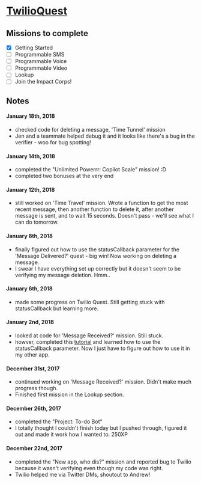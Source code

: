 # [TwilioQuest](https://www.twilio.com/quest/)  

## Missions to complete
- [X] Getting Started
- [ ] Programmable SMS
- [ ] Programmable Voice
- [ ] Programmable Video
- [ ] Lookup
- [ ] Join the Impact Corps!

## Notes
#### January 18th, 2018
- checked code for deleting a message, 'Time Tunnel' mission
- Jen and a teammate helped debug it and it looks like there's a bug in the verifier - woo for bug spotting!

#### January 14th, 2018
- completed the "Unlimited Powerrr: Copilot Scale" mission! :D
- completed two bonuses at the very end

#### January 12th, 2018
- still worked on 'Time Travel' mission. Wrote a function to get the most recent message, then another function to delete it, after another message is sent, and to wait 15 seconds. Doesn't pass - we'll see what I can do tomorrow.

#### January 8th, 2018
- finally figured out how to use the statusCallback parameter for the 'Message Delivered?' quest - big win! Now working on deleting a message.
- I swear I have everything set up correctly but it doesn't seem to be verifying my message deletion. Hmm..

#### January 6th, 2018
- made some progress on Twilio Quest. Still getting stuck with statusCallback but learning more.

#### January 2nd, 2018
- looked at code for 'Message Received?' mission. Still stuck.
- howver, completed this [tutorial](https://www.twilio.com/docs/guides/how-to-confirm-delivery-in-node-js) and learned how to use the statusCallback parameter. Now I just have to figure out how to use it in my other app.

#### December 31st, 2017
- continued working on 'Message Received?' mission. Didn't make much progress though.
- Finished first mission in the Lookup section.

#### December 26th, 2017
- completed the "Project: To-do Bot"
- I totally thought I couldn't finish today but I pushed through, figured it out and made it work how I wanted to. 250XP

#### December 22nd, 2017
- completed the "New app, who dis?" mission and reported bug to Twilio because it wasn't verifying even though my code was right.
- Twilio helped me via Twitter DMs, shoutout to Andrew!


